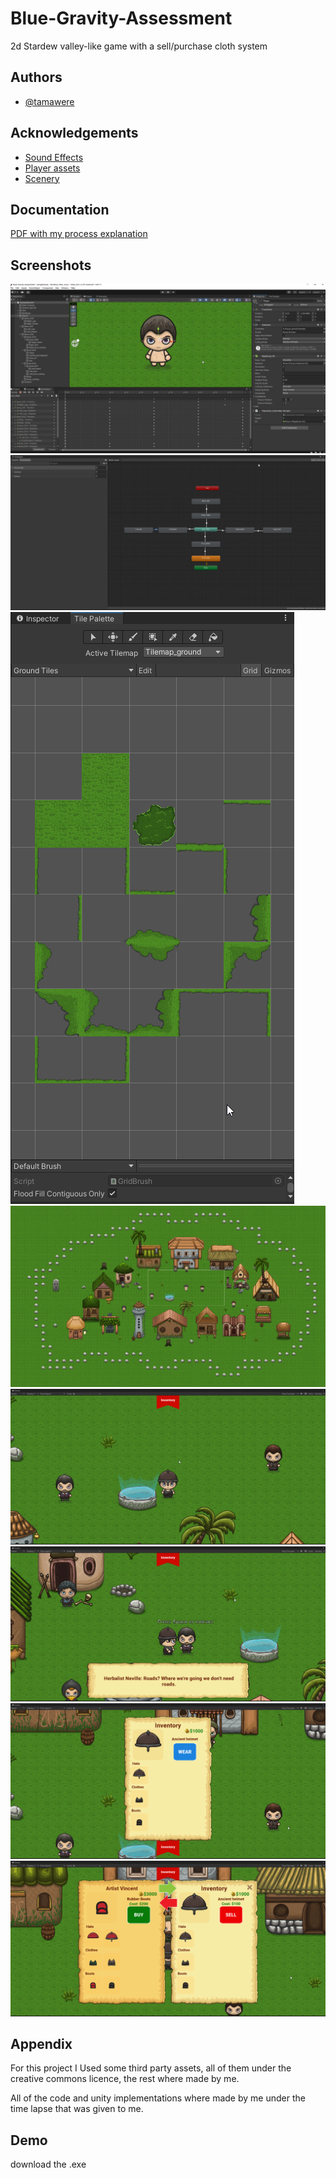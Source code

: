 # Blue-Gravity-Assessment

2d Stardew valley-like game with a sell/purchase cloth system


## Authors

- [@tamawere](https://github.com/tamawere)


## Acknowledgements

 - [Sound Effects](https://freesound.org/)
 - [Player assets](https://craftpix.net/freebies/free-warrior-4-direction-character-sprites/?num=5&count=564&sq=rpg&pos=11)
 - [Scenery](https://craftpix.net/freebies/free-tropical-medieval-city-2d-tileset/?num=2&count=564&sq=rpg&pos=5)

## Documentation
[PDF with my process explanation](\process_explanation.pdf)

## Screenshots

![Animator](\Screenshots\player_animations.png)
![Animator](\Screenshots\animator.png)
![Animator](\Screenshots\tilemap.png)
![Animator](\Screenshots\map.png)
![Animator](\Screenshots\gameplay.png)
![Animator](\Screenshots\dialog_system.png)
![Animator](\Screenshots\inventory.png)
![Animator](\Screenshots\trading_system.png)


## Appendix

For this project I Used some third party assets, all of them under the creative commons licence, the rest where made by me.  
   
  All of the code and unity implementations where made by me under the time lapse that was given to me.


## Demo

download the .exe


